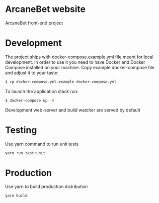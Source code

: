 ArcaneBet website
===========================

ArcaneBet front-end project

Development
======================

The project ships with docker-compose.example.yml file meant for local development. In order to use it you need to have Docker and Docker Compose installed on your machine.
Copy example docker-compose file and adjust it to your taste:
```bash
$ cp docker-compose.yml.example docker-compose.yml
```

To launch the application stack run:
```bash
$ docker-compose up -d
```

Development web-server and build watcher are served by default

Testing
=========================
Use yarn command to run unit tests
```bash
yarn run test:unit
```

Production
===================
Use yarn to build production distribution
```bash
yarn build
```
